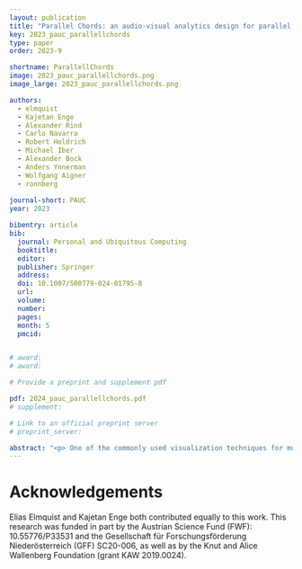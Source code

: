 ```yaml
---
layout: publication
title: "Parallel Chords: an audio-visual analytics design for parallel coordinates"
key: 2023_pauc_parallellchords
type: paper
order: 2023-9

shortname: ParallellChords
image: 2023_pauc_parallellchords.png
image_large: 2023_pauc_parallellchords.png

authors:
  - elmquist
  - Kajetan Enge
  - Alexander Rind
  - Carlo Navarra
  - Robert Holdrich
  - Michael Iber
  - Alexander Bock
  - Anders Ynnerman
  - Wolfgang Aigner
  - ronnberg
  
journal-short: PAUC
year: 2023

bibentry: article
bib:
  journal: Personal and Ubiquitous Computing
  booktitle:
  editor:
  publisher: Springer
  address:
  doi: 10.1007/S00779-024-01795-8
  url:
  volume:
  number:
  pages:
  month: 5
  pmcid:


# award: 
# award:

# Provide a preprint and supplement pdf

pdf: 2024_pauc_parallellchords.pdf
# supplement:

# Link to an official preprint server
# preprint_server: 

abstract: "<p> One of the commonly used visualization techniques for multivariate data is the parallel coordinates plot. It provides users with a visual overview of multivariate data and the possibility to interactively explore it. While pattern recognition is a strength of the human visual system, it is also a strength of the auditory system. Inspired by the integration of the visual and auditory perception in everyday life, we introduce an audio-visual analytics design named Parallel Chords combining both visual and auditory displays. Parallel Chords lets users explore multivariate data using both visualization and sonification through the interaction with the axes of a parallel coordinates plot. To illustrate the potential of the design, we present (1) prototypical data patterns where the sonification helps with the identification of correlations, clusters, and outliers, (2) a usage scenario showing the sonification of data from non-adjacent axes, and (3) a controlled experiment on the sensitivity thresholds of participants when distinguishing the strength of correlations. During this controlled experiment, 35 participants used three different display types, the visualization, the sonification, and the combination of these, to identify the strongest out of three correlations. The results show that all three display types enabled the participants to identify the strongest correlation — with visualization resulting in the best sensitivity. The sonification resulted in sensitivities that were independent from the type of displayed correlation, and the combination resulted in increased enjoyability during usage.</p>"
---
```


# Acknowledgements

Elias Elmquist and Kajetan Enge both contributed equally to this work. This research was funded in part by the Austrian Science Fund (FWF): 10.55776/P33531 and the Gesellschaft für Forschungsförderung Niederösterreich (GFF) SC20-006, as well as by the Knut and Alice Wallenberg Foundation (grant KAW 2019.0024).
